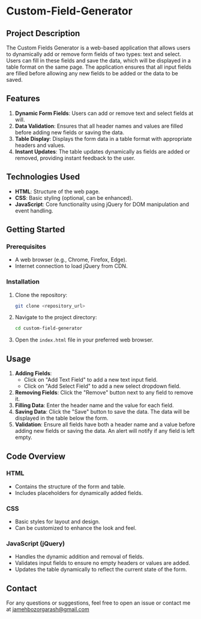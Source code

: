 # Custom-Field-Generator

## Project Description

The Custom Fields Generator is a web-based application that allows users to dynamically add or remove form fields of two types: text and select. Users can fill in these fields and save the data, which will be displayed in a table format on the same page. The application ensures that all input fields are filled before allowing any new fields to be added or the data to be saved.

## Features

1. **Dynamic Form Fields**: Users can add or remove text and select fields at will.
2. **Data Validation**: Ensures that all header names and values are filled before adding new fields or saving the data.
3. **Table Display**: Displays the form data in a table format with appropriate headers and values.
4. **Instant Updates**: The table updates dynamically as fields are added or removed, providing instant feedback to the user.

## Technologies Used

- **HTML**: Structure of the web page.
- **CSS**: Basic styling (optional, can be enhanced).
- **JavaScript**: Core functionality using jQuery for DOM manipulation and event handling.

## Getting Started

### Prerequisites

- A web browser (e.g., Chrome, Firefox, Edge).
- Internet connection to load jQuery from CDN.

### Installation

1. Clone the repository:
   ```bash
   git clone <repository_url>
   ```
2. Navigate to the project directory:
   ```bash
   cd custom-field-generator
   ```
3. Open the `index.html` file in your preferred web browser.

## Usage

1. **Adding Fields**: 
   - Click on "Add Text Field" to add a new text input field.
   - Click on "Add Select Field" to add a new select dropdown field.
2. **Removing Fields**: Click the "Remove" button next to any field to remove it.
3. **Filling Data**: Enter the header name and the value for each field.
4. **Saving Data**: Click the "Save" button to save the data. The data will be displayed in the table below the form.
5. **Validation**: Ensure all fields have both a header name and a value before adding new fields or saving the data. An alert will notify if any field is left empty.

## Code Overview

### HTML

- Contains the structure of the form and table.
- Includes placeholders for dynamically added fields.

### CSS

- Basic styles for layout and design.
- Can be customized to enhance the look and feel.

### JavaScript (jQuery)

- Handles the dynamic addition and removal of fields.
- Validates input fields to ensure no empty headers or values are added.
- Updates the table dynamically to reflect the current state of the form.

## Contact

For any questions or suggestions, feel free to open an issue or contact me at jamehbozorgarash@gmail.com
